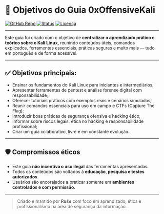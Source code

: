 <!-- objetivos-do-guia.md -->

# 🎯 Objetivos do Guia 0xOffensiveKali

[![GitHub Repo](https://img.shields.io/badge/Repositório-0xOffensiveKali-blue?logo=github&style=for-the-badge)](https://github.com/RuseGit/0xOffensiveKali)
[![Status](https://img.shields.io/badge/Status-Em%20Desenvolvimento-yellow?style=for-the-badge)](#)
[![Licença](https://img.shields.io/badge/Licença-MIT-informational?style=for-the-badge)](../LICENSE)

---

Este guia foi criado com o objetivo de **centralizar o aprendizado prático e teórico sobre o Kali Linux**, reunindo conteúdos úteis, comandos explicados, ferramentas essenciais, práticas seguras e muito mais — tudo em português e de forma acessível.

---

## ✅ Objetivos principais:

- Ensinar os fundamentos do Kali Linux para iniciantes e intermediários;
- Apresentar ferramentas de pentest e análise forense digital com responsabilidade;
- Oferecer tutoriais práticos com exemplos reais e cenários simulados;
- Reunir comandos essenciais para uso em campo e CTFs (Capture The Flag);
- Introduzir boas práticas de segurança ofensiva e hacking ético;
- Informar sobre riscos legais, ética no hacking e responsabilidade profissional;
- Criar um guia colaborativo, livre e em constante evolução.

---

## 🛡️ Compromissos éticos

- Este guia **não incentiva o uso ilegal** das ferramentas apresentadas.
- Todos os conteúdos são voltados à **educação, pesquisa e testes autorizados**.
- Usuários são encorajados a praticar somente em **ambientes controlados e com permissão.**

---

> Criado e mantido por **Ruše** com foco em aprendizado, ética e profissionalismo na área de segurança da informação.
